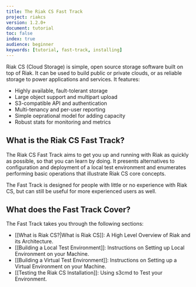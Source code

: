 ```yaml
---
title: The Riak CS Fast Track
project: riakcs
version: 1.2.0+
document: tutorial
toc: false
index: true
audience: beginner
keywords: [tutorial, fast-track, installing]
---
```


Riak CS (Cloud Storage) is simple, open source storage software built on top of Riak. It can be used to build public or private clouds, or as reliable storage to power applications and services. It features:

* Highly available, fault-tolerant storage
* Large object support and multipart upload
* S3-compatible API and authentication
* Multi-tenancy and per-user reporting
* Simple oeprational model for adding capacity
* Robust stats for monitoring and metrics

## What is the Riak CS Fast Track?

The Riak CS Fast Track aims to get you up and running with Riak as quickly as possible, so that you can learn by doing.  It presents alternatives to configuration and deployment of a local test environment and enumerates performing basic operations that illustrate Riak CS core concepts. 

The Fast Track is designed for people with little or no experience with Riak CS, but can still be useful for more experienced users as well. 

## What does the Fast Track Cover?

The Fast Track takes you through the following sections:  

* [[What is Riak CS?|What is Riak CS]]: A High Level Overview of Riak and its Architecture.
* [[Building a Local Test Environment]]: Instructions on Setting up Local Environment on your Machine.
* [[Building a Virtual Test Environment]]: Instructions on Setting up a Virtual Environment on your Machine.
* [[Testing the Riak CS Installation]]:  Using s3cmd to Test your Environment.
